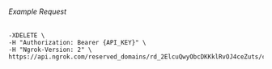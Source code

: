 
###### Example Request
```curl \
-XDELETE \
-H "Authorization: Bearer {API_KEY}" \
-H "Ngrok-Version: 2" \
https://api.ngrok.com/reserved_domains/rd_2ElcuQwyObcDKKklRvOJ4ceZuts/certificate_management_policy
